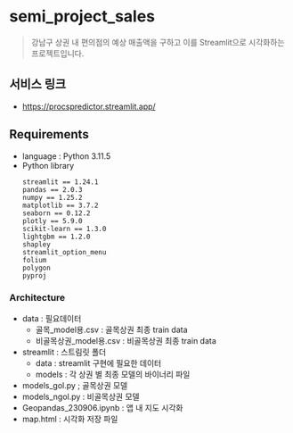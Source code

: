 # semi_project_sales

> 강남구 상권 내 편의점의 예상 매출액을 구하고 이를 Streamlit으로 시각화하는 프로젝트입니다.

## 서비스 링크​
* https://procspredictor.streamlit.app/

## Requirements
* language : Python 3.11.5
* Python library
  ```
  streamlit == 1.24.1
  pandas == 2.0.3
  numpy == 1.25.2
  matplotlib == 3.7.2
  seaborn == 0.12.2
  plotly == 5.9.0
  scikit-learn == 1.3.0
  lightgbm == 1.2.0
  shapley
  streamlit_option_menu
  folium
  polygon
  pyproj
  ```





### Architecture

* data : 필요데이터
  * 골목_model용.csv : 골목상권 최종 train data
  * 비골목상권_model용.csv : 비골목상권 최종 train data
* streamlit : 스트림릿 폴더
  * data : streamlit 구현에 필요한 데이터
  * models : 각 상권 별 최종 모델의 바이너리 파일
* models_gol.py ; 골목상권 모델
* models_ngol.py : 비골목상권 모델
* Geopandas_230906.ipynb : 앱 내 지도 시각화
* map.html : 시각화 저장 파일


